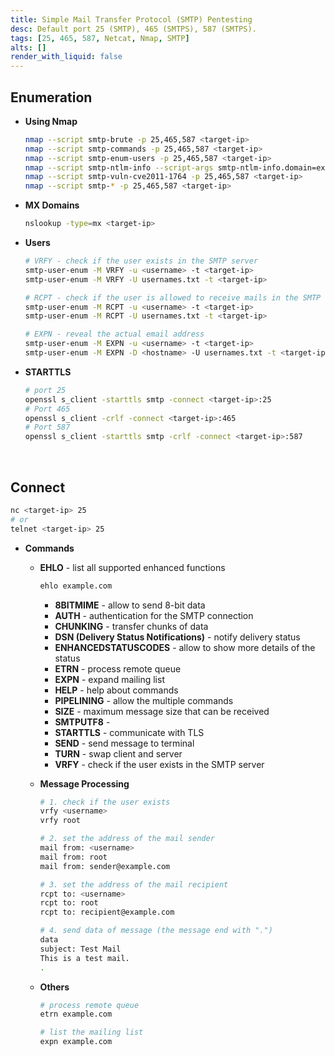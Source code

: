 ```yaml
---
title: Simple Mail Transfer Protocol (SMTP) Pentesting
desc: Default port 25 (SMTP), 465 (SMTPS), 587 (SMTPS).
tags: [25, 465, 587, Netcat, Nmap, SMTP]
alts: []
render_with_liquid: false
---
```


## Enumeration

- **Using Nmap**

    ```sh
    nmap --script smtp-brute -p 25,465,587 <target-ip>
    nmap --script smtp-commands -p 25,465,587 <target-ip>
    nmap --script smtp-enum-users -p 25,465,587 <target-ip>
    nmap --script smtp-ntlm-info --script-args smtp-ntlm-info.domain=example.com -p 25,465,587 <target-ip>
    nmap --script smtp-vuln-cve2011-1764 -p 25,465,587 <target-ip>
    nmap --script smtp-* -p 25,465,587 <target-ip>
    ```

- **MX Domains**

    ```sh
    nslookup -type=mx <target-ip>
    ```

- **Users**

    ```sh
    # VRFY - check if the user exists in the SMTP server
    smtp-user-enum -M VRFY -u <username> -t <target-ip>
    smtp-user-enum -M VRFY -U usernames.txt -t <target-ip>

    # RCPT - check if the user is allowed to receive mails in the SMTP server
    smtp-user-enum -M RCPT -u <username> -t <target-ip>
    smtp-user-enum -M RCPT -U usernames.txt -t <target-ip>

    # EXPN - reveal the actual email address
    smtp-user-enum -M EXPN -u <username> -t <target-ip>
    smtp-user-enum -M EXPN -D <hostname> -U usernames.txt -t <target-ip>
    ```

- **STARTTLS**

    ```sh
    # port 25
    openssl s_client -starttls smtp -connect <target-ip>:25
    # Port 465
    openssl s_client -crlf -connect <target-ip>:465
    # Port 587
    openssl s_client -starttls smtp -crlf -connect <target-ip>:587
    ```

<br />

## Connect

```sh
nc <target-ip> 25
# or
telnet <target-ip> 25
```

- **Commands**

    - **EHLO** - list all supported enhanced functions

        ```sh
        ehlo example.com
        ```

        - **8BITMIME** - allow to send 8-bit data
        - **AUTH** - authentication for the SMTP connection
        - **CHUNKING** - transfer chunks of data
        - **DSN (Delivery Status Notifications)** - notify delivery status
        - **ENHANCEDSTATUSCODES** - allow to show more details of the status
        - **ETRN** - process remote queue
        - **EXPN** - expand mailing list
        - **HELP** - help about commands
        - **PIPELINING** - allow the multiple commands
        - **SIZE** - maximum message size that can be received
        - **SMTPUTF8** -
        - **STARTTLS** - communicate with TLS
        - **SEND** - send message to terminal
        - **TURN** - swap client and server
        - **VRFY** - check if the user exists in the SMTP server

    - **Message Processing**

        ```sh
        # 1. check if the user exists
        vrfy <username>
        vrfy root

        # 2. set the address of the mail sender
        mail from: <username>
        mail from: root
        mail from: sender@example.com

        # 3. set the address of the mail recipient
        rcpt to: <username>
        rcpt to: root
        rcpt to: recipient@example.com

        # 4. send data of message (the message end with ".")
        data
        subject: Test Mail
        This is a test mail.
        .
        ```

    - **Others**

        ```sh
        # process remote queue
        etrn example.com

        # list the mailing list
        expn example.com
        ```